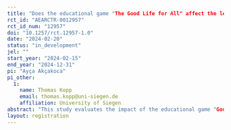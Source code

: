 ```yaml
---
title: "Does the educational game "The Good Life for All" affect the learning progress and values of high school students and does this effect differ across cultural contexts?"
rct_id: "AEARCTR-0012957"
rct_id_num: "12957"
doi: "10.1257/rct.12957-1.0"
date: "2024-02-20"
status: "in_development"
jel: ""
start_year: "2024-02-15"
end_year: "2024-12-31"
pi: "Ayça Akçakoca"
pi_other:
  1:
    name: Thomas Kopp
    email: thomas.kopp@uni-siegen.de
    affiliation: University of Siegen
abstract: "This study evaluates the impact of the educational game "Good Life for All" on learning outcomes and values based on the 17 SDGs created by the United Nations, among advanced secondary schools. This study aims to determine if the educational game influences competence and the development of personal values. Additionally, it seeks to explore potential variations in this influence across diverse cultural contexts, such as Germany and Zanzibar (Tanzania). The game instructs students on considering both individual preferences and societal interests in economic decision-making. Also, it is set to emphasize the disparities between the Global North and South. The investigation employs both quantitative and qualitative analyses of competence and attitude development. In both Germany and Tanzania, the study is conducted with the participation of five schools from each country. Participants are allocated into experimental and control groups, completing identical questionnaires before and after engaging with the game to measure learning outcomes. Moreover, a follow-up assessment six months later provides insights into long-term effects. The study formulates several hypotheses, anticipating overall enhancements in learning outcomes, a potentially heightened impact of the game in Tanzania, and the sustained retention of acquired knowledge. The outcomes are expected to illuminate the efficacy of the game and reveal potential cultural disparities in competence and value development. The study aligns with existing research examining the effects of educational games in various educational settings. For instance, Klassen and Willoughby (2003) investigated the use of educational games as instructional tools, indicating positive impacts on students' understanding of complex concepts. Additionally, studies by Obro (2023), Ramani and Siegler (2012), and Farrah and Shabaneh (2019) highlighted the effectiveness of educational games in improving learning outcomes and fostering student engagement. However, literature concerning economic education in this context is scarce to nonexistent. Despite the apparent advantages, the effectiveness of incorporating educational games into the school environment remains largely unexplored. Additional research is necessary to comprehensively grasp the potential impacts, opportunities for optimization, and challenges associated with this pedagogical approach. The findings of this study could contribute to a deeper understanding of the effectiveness of educational games in promoting competency development and value orientation among students. Insights gained from this research may have implications for educational policies and practices, particularly in enhancing intercultural competence and promoting sustainable development goals. Moreover, the study's methodology and findings could be transferable to other contexts, offering valuable insights for educators and policymakers globally. Future research could explore long-term effects and additional factors influencing the effectiveness of educational games, further advancing the field of educational technology and pedagogy.            "
layout: registration
---
```



